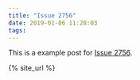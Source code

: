 ```yaml
---
title: "Issue 2756"
date: 2019-01-06 11:28:03
tags:
---
```


This is a example post for [Issue 2756](https://github.com/hexojs/hexo/issues/2756).

{% site_url %}